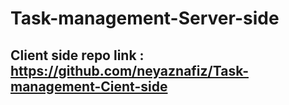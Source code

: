 ﻿# Task-management-Server-side

## Client side repo link : https://github.com/neyaznafiz/Task-management-Cient-side
